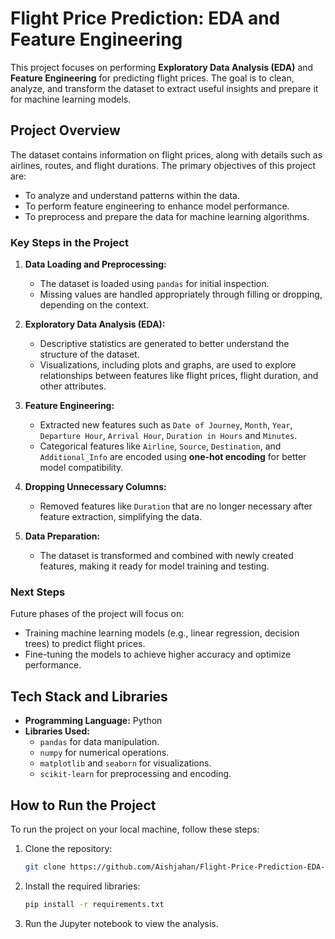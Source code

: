 # Flight Price Prediction: EDA and Feature Engineering

This project focuses on performing **Exploratory Data Analysis (EDA)** and **Feature Engineering** for predicting flight prices. The goal is to clean, analyze, and transform the dataset to extract useful insights and prepare it for machine learning models.

## Project Overview

The dataset contains information on flight prices, along with details such as airlines, routes, and flight durations. The primary objectives of this project are:
- To analyze and understand patterns within the data.
- To perform feature engineering to enhance model performance.
- To preprocess and prepare the data for machine learning algorithms.

### Key Steps in the Project

1. **Data Loading and Preprocessing:**
   - The dataset is loaded using `pandas` for initial inspection.
   - Missing values are handled appropriately through filling or dropping, depending on the context.

2. **Exploratory Data Analysis (EDA):**
   - Descriptive statistics are generated to better understand the structure of the dataset.
   - Visualizations, including plots and graphs, are used to explore relationships between features like flight prices, flight duration, and other attributes.

3. **Feature Engineering:**
   - Extracted new features such as `Date of Journey`, `Month`, `Year`, `Departure Hour`, `Arrival Hour`, `Duration in Hours` and `Minutes`.
   - Categorical features like `Airline`, `Source`, `Destination`, and `Additional_Info` are encoded using **one-hot encoding** for better model compatibility.

4. **Dropping Unnecessary Columns:**
   - Removed features like `Duration` that are no longer necessary after feature extraction, simplifying the data.

5. **Data Preparation:**
   - The dataset is transformed and combined with newly created features, making it ready for model training and testing.

### Next Steps

Future phases of the project will focus on:
- Training machine learning models (e.g., linear regression, decision trees) to predict flight prices.
- Fine-tuning the models to achieve higher accuracy and optimize performance.

## Tech Stack and Libraries

- **Programming Language:** Python
- **Libraries Used:**
  - `pandas` for data manipulation.
  - `numpy` for numerical operations.
  - `matplotlib` and `seaborn` for visualizations.
  - `scikit-learn` for preprocessing and encoding.

## How to Run the Project

To run the project on your local machine, follow these steps:

1. Clone the repository:
   ```bash
   git clone https://github.com/Aishjahan/Flight-Price-Prediction-EDA-and-Feature-Engineering.git
2. Install the required libraries:
   ```bash
   pip install -r requirements.txt
   ```
3. Run the Jupyter notebook to view the analysis.

